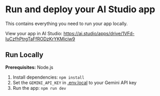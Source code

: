 <div align="center">

</div>

# Run and deploy your AI Studio app

This contains everything you need to run your app locally.

View your app in AI Studio: https://ai.studio/apps/drive/1VFd-IuCzfhPtrgTaFfRODzKrYKMiciw9

## Run Locally

**Prerequisites:**  Node.js


1. Install dependencies:
   `npm install`
2. Set the `GEMINI_API_KEY` in [.env.local](.env.local) to your Gemini API key
3. Run the app:
   `npm run dev`
